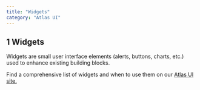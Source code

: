 ```yaml
---
title: "Widgets"
category: "Atlas UI"
---
```


## 1 Widgets

Widgets are small user interface elements (alerts, buttons, charts, etc.) used to enhance existing building blocks.

Find a comprehensive list of widgets and when to use them on our [Atlas UI site.](https://atlas.mendix.com/p/widgets)
